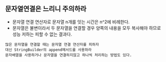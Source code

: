 ## 문자열연결은 느리니 주의하라
  - 문자열 연결 연산자로 문자열 n개를 잇는 시간은 n^2에 비례한다.
  - 문자열은 불변이라서 두 문자열을 연결할 경우 양쪽의 내용을 모두 복사해야 하므로 성능 저하는 피할 수 없는 결과다.
  ```
  많은 문자열을 연결할 때는 문자열 연결 연산자를 피하자
  대신 StringBuilder의 append메서드를 사용하라
  문자배열을 사용하거나 문자열을 연결하지않고 하나씩 처리하는 방법도 있다.
  ```
